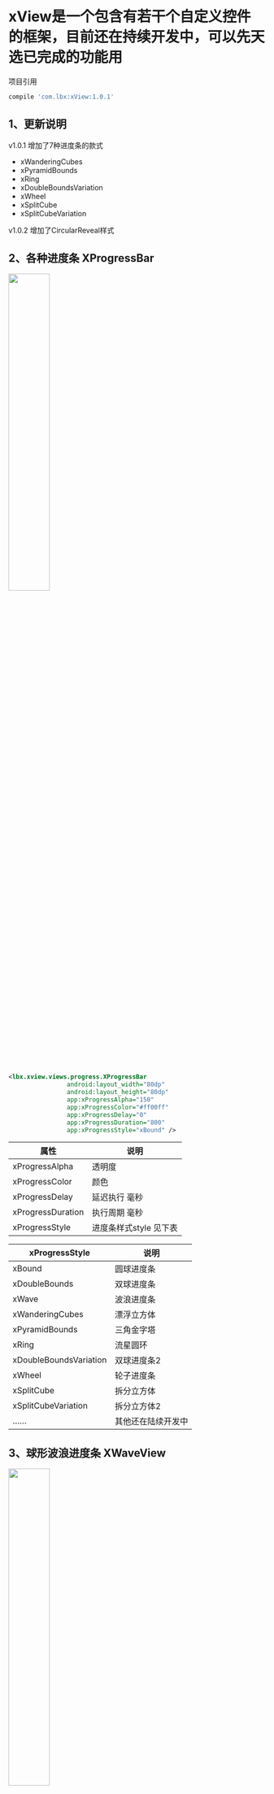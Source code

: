 xView是一个包含有若干个自定义控件的框架，目前还在持续开发中，可以先天选已完成的功能用
===

项目引用
````gradle
compile 'com.lbx:xView:1.0.1'
````

## 1、更新说明

v1.0.1 增加了7种进度条的款式

* xWanderingCubes
* xPyramidBounds
* xRing
* xDoubleBoundsVariation
* xWheel
* xSplitCube
* xSplitCubeVariation

v1.0.2 增加了CircularReveal样式

## 2、各种进度条 XProgressBar

<img src="./gif/1.gif"  width="40%" height="40%">

````Xml
<lbx.xview.views.progress.XProgressBar
                android:layout_width="80dp"
                android:layout_height="80dp"
                app:xProgressAlpha="150"
                app:xProgressColor="#ff00ff"
                app:xProgressDelay="0"
                app:xProgressDuration="800"
                app:xProgressStyle="xBound" />
````

属性 | 说明
----- | -----
xProgressAlpha  |   透明度
xProgressColor  |   颜色
xProgressDelay  |   延迟执行 毫秒
xProgressDuration  |   执行周期 毫秒
xProgressStyle  |   进度条样式style 见下表

xProgressStyle | 说明
----- | -----
xBound | 圆球进度条
xDoubleBounds | 双球进度条
xWave | 波浪进度条
xWanderingCubes | 漂浮立方体
xPyramidBounds | 三角金字塔
xRing | 流星圆环
xDoubleBoundsVariation | 双球进度条2
xWheel | 轮子进度条
xSplitCube | 拆分立方体
xSplitCubeVariation | 拆分立方体2
…… | 其他还在陆续开发中

## 3、球形波浪进度条 XWaveView

<img src="./gif/2.gif"  width="40%" height="40%">

````
        <lbx.xview.views.wave.XWaveView
            android:id="@+id/waveView"
            android:layout_width="150dp"
            android:layout_height="150dp"
            app:xMinWave="2dp"
            app:xWaveArcColor="#ff00aa"
            app:xWaveArcWidth="1dp"
            app:xWaveBackground="#519b239b"
            app:xWaveColor1="#ac00aaff"
            app:xWaveColor2="#8000aaff"
            app:xWaveProgress="0"
            app:xWaveTextColor="#ffffff"
            app:xWaveTextSize="14sp" />
````

属性 | 说明
----- | -----
xMinWave | 当进度条趋于平稳时的最小波浪高度
xWaveArcColor | 圆圈边框的颜色
xWaveBackground | 圆圈的颜色
xWaveColor1 | 波浪的颜色1
xWaveColor2 | 波浪的颜色2
xWaveProgress | 进度 0~100
xWaveTextColor | 文字颜色
xWaveTextSize | 文字大小

使用：
````
    /**
     * 设置进度
     *
     * @param progress 进度
     * @param duration 动画时间
     * @param delay 延时
     */
    XWaveView.setWaveProgress(progress, 1000, 0);
    handler.sendEmptyMessageDelayed(0, 3000);
````

## 4、仿直播点赞控件 XPraiseLayout

<img src="./gif/3.gif"  width="40%" height="40%">

````
<lbx.xview.views.snow.XPraiseLayout
    android:id="@+id/praiseView"
    android:layout_width="150dp"
    android:layout_height="150dp"
    android:layout_alignParentBottom="true"
    android:layout_alignParentEnd="true"
    android:background="#8841afd7"
    app:xSnowdriftDuration="2000"
    app:xSnowdriftImageSize="30dp">
````

属性 | 说明
----- | -----
xSnowdriftDuration | 动画时长
xSnowdriftImageSize | 图片大小

使用：
````
XPraiseLayout praiseLayout = view.findViewById(R.id.praiseView);
praiseLayout.setAlphaFrom(255);
praiseLayout.setAlphaTo(100);
//设置动画插值器 随机抽取
praiseLayout.setInterpolators(new LinearInterpolator(), new DecelerateInterpolator());
//设置显示的图片 随机抽取 setBitmaps setDrawables
praiseLayout.setResources(R.drawable.green_heart, R.drawable.red_heart, R.drawable.white_heart);
view.findViewById(R.id.btn_praise).setOnClickListener(v -> praiseLayout.praise());
````

## 5、雪花飘落控件 XSnowLayout

<img src="./gif/4.gif"  width="40%" height="40%">

````
<lbx.xview.views.snow.XSnowLayout
    android:id="@+id/snowLayout"
    android:layout_width="match_parent"
    android:layout_height="200dp"
    android:background="#8841afd7"
    app:xSnowdriftAccumulation="0"
    app:xSnowdriftDuration="5000"
    app:xSnowdriftImageSize="80px"
    app:xSnowdriftSpeed="300">
</lbx.xview.views.snow.XSnowLayout>
````

属性 | 说明
----- | -----
xSnowdriftAccumulation | 设置堆积量(雪花飘到底部不会消失)
xSnowdriftDuration | 飘落时间、毫秒
xSnowdriftImageSize | 图片(雪花)大小
xSnowdriftSpeed | 图片(雪花)飘落速度、毫秒

使用:
````
//设置图片  每个雪花会随机抽取其中一个
snowLayout.setResources(R.drawable.red_heart, R.drawable.green_heart, R.drawable.white_heart);

//设置插值器  每个雪花会随机抽取其中一个
snowLayout.setInterpolators(new LinearInterpolator(), new DecelerateInterpolator(), new AccelerateDecelerateInterpolator());

//起始透明度 0~255
snowLayout.setAlphaFrom(float);

//终点透明度 0~255
snowLayout.setAlphaFrom(float);

//设置大小
snowLayout.setImageSize(int);

//设置堆积量
snowLayout.setAccumulation(int);

//设置发射速度,毫秒,如100,则100毫秒发射一片雪花
snowLayout.setSpeed(int);

//设置飘落速度,毫秒,如100,则从顶部飘到底部的时间是100毫秒
snowLayout.setDuration(int);

//开始动画
snowLayout.startAnimation();

//结束动画
snowLayout.cancelAnimation();

````

## 6、盒子控件 XFloodLayout

<img src="./gif/5.gif"  width="40%" height="40%">

````
<lbx.xview.views.flood.XFloodLayout
    android:id="@+id/floodView"
    android:layout_width="match_parent"
    android:layout_height="0dp"
    android:layout_weight="1">
</lbx.xview.views.flood.XFloodLayout>
````

使用:
````
//是否打开
floodLayout.isFlood()

 //打开
 floodLayout.flood(500, new AccelerateInterpolator());
 
 //关闭
 floodLayout.unFlood(500, new DecelerateInterpolator());
 
 //设置监听回调
 floodLayout.setOnFloodUpdateListener(listener);
````

## 7、CircularReveal样式

### 7.1 启动一个CircularReveal样式的Activity

<img src="./gif/6.gif"  width="40%" height="40%">

在第一个页面获取Intent：

````Java
        Intent intent = CircularRevealUtils.ActivityCircularReveal()
                .makeCircularRevealIntent(this,
                        CircularRevealActivity.class,
                        (int) event.getX(),
                        (int) event.getY());
        startActivity(intent);
````

CircularRevealActivity中的逻辑：
* 首先，需要在AndroidManifest文件中，给被跳转页面设置属性：
android:theme="@style/CircularRevealAnimTheme"
* 接着，需要实现接口 ICircularReveal，其中getActivity()返回为当前的Activity，
getRootView()返回为xml中的根布局，本框架会使用根布局做动画效果。
* 然后再OnCreate方法里：
````Java
CircularRevealUtils.ActivityCircularReveal().setCircularRevealAnim(this, false);
````
* 如果返回键需要动画效果：
````Java
    @Override
    public void onBackPressed() {
        CircularRevealUtils.ActivityCircularReveal().onBackPressed(this, 500, 500, null);
    }
````

* 如果点击某个按钮关闭页面，则以按钮为中心做动画：
````Java
        CircularRevealUtils.ActivityCircularReveal().setCircularRevealAnim(
                this, x, y, true);
````

### 7.2 点击Button显示一个CircularReveal样式的View
<img src="./gif/7.gif"  width="40%" height="40%">
````Java
        if (secondView.getVisibility() == View.INVISIBLE) {
            CircularRevealUtils.ViewCircularRevealUtil().showFloatingViewByClickView(v, secondView);
        } else {
            CircularRevealUtils.ViewCircularRevealUtil().goneFloatingViewByClickView(v, secondView);
        }
````

### 7.3 点击Button显示一个CircularReveal样式的卡片
<img src="./gif/8.gif"  width="40%" height="40%">
* 首先页面需要实现IMaterial接口，其中getFloatingButton()返回动画按钮，
getTopView()返回动画后需要显示的页面，getBottomView()返回动画前默认的页面，
getTopChildView()返回动画后需要显示的页面则子View，动画完成后显示这些子View，
给用户良好的动画视觉体验。
* 然后通过下方方法控制卡片显示与隐藏:
````Java
//显示
CircularRevealUtils.MaterialUtil(this).launchTwitter(context);
//隐藏
CircularRevealUtils.MaterialUtil(this).closeTwitter(context);
````

### 7.4 Button与ProgressBar的转换
<img src="./gif/9.gif"  width="40%" height="40%">
控件： lbx.xview.views.circular_reveal.CircularButton ,其实就是原生的
Button与ProgressBar做的动画，可以使用
CircularButton#change(CircularButton.CircularButtonStyle)方法进行转换。